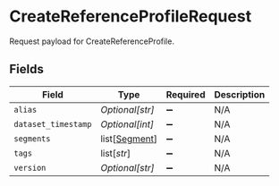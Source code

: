# CreateReferenceProfileRequest

Request payload for CreateReferenceProfile.


## Fields

| Field                                           | Type                                            | Required                                        | Description                                     |
| ----------------------------------------------- | ----------------------------------------------- | ----------------------------------------------- | ----------------------------------------------- |
| `alias`                                         | *Optional[str]*                                 | :heavy_minus_sign:                              | N/A                                             |
| `dataset_timestamp`                             | *Optional[int]*                                 | :heavy_minus_sign:                              | N/A                                             |
| `segments`                                      | list[[Segment](../../models/shared/segment.md)] | :heavy_minus_sign:                              | N/A                                             |
| `tags`                                          | list[*str*]                                     | :heavy_minus_sign:                              | N/A                                             |
| `version`                                       | *Optional[str]*                                 | :heavy_minus_sign:                              | N/A                                             |